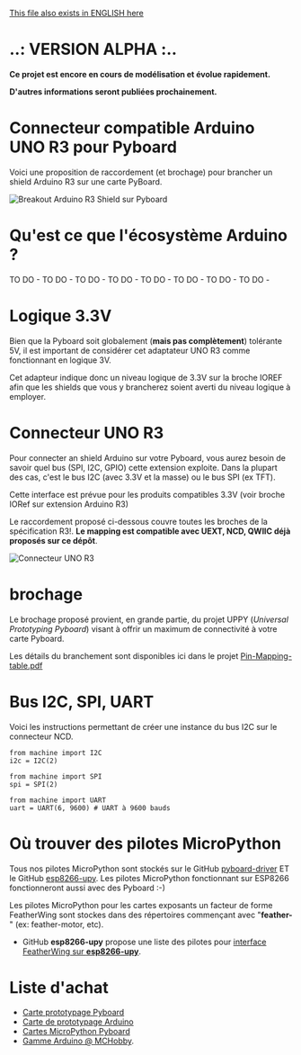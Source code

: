 [This file also exists in ENGLISH here](readme_ENG.md)

# ..: VERSION ALPHA :..
__Ce projet est encore en cours de modélisation et évolue rapidement.__

__D'autres informations seront publiées prochainement.__

# Connecteur compatible Arduino UNO R3 pour Pyboard

Voici une proposition de raccordement (et brochage) pour brancher un shield Arduino R3 sur une carte PyBoard.

![Breakout Arduino R3 Shield sur Pyboard](docs/_static/Uno-R3-Pyboard-breakout.jpg)

# Qu'est ce que l'écosystème Arduino ?

TO DO - TO DO - TO DO - TO DO - TO DO - TO DO - TO DO - TO DO -

# Logique 3.3V

Bien que la Pyboard soit globalement (__mais pas complètement__) tolérante 5V, il est important de considérer cet adaptateur UNO R3 comme fonctionnant en logique 3V.

Cet adapteur indique donc un niveau logique de 3.3V sur la broche IOREF afin que les shields que vous y brancherez soient averti du niveau logique à employer.

# Connecteur UNO R3
Pour connecter an shield Arduino sur votre Pyboard, vous aurez besoin de savoir quel bus (SPI, I2C, GPIO) cette extension exploite. Dans la plupart des cas, c'est le bus I2C (avec 3.3V et la masse) ou le bus SPI (ex TFT).

Cette interface est prévue pour les produits compatibles 3.3V (voir broche IORef sur extension Arduino R3)

Le raccordement proposé ci-dessous couvre toutes les broches de la spécification R3!. __Le mapping est compatible avec UEXT, NCD, QWIIC déjà proposés sur ce dépôt__.

![Connecteur UNO R3](doc/arduino/Shield_Pinout.png)


# brochage
Le brochage proposé provient, en grande partie, du projet UPPY (_Universal Prototyping Pyboard_) visant à offrir un maximum de connectivité à votre carte Pyboard.

Les détails du branchement sont disponibles ici dans le projet [Pin-Mapping-table.pdf](../UPPY/docs/Pin-Mapping-table.pdf)


# Bus I2C, SPI, UART
Voici les instructions permettant de créer une instance du bus I2C sur le connecteur NCD.

```
from machine import I2C
i2c = I2C(2)

from machine import SPI
spi = SPI(2)

from machine import UART
uart = UART(6, 9600) # UART à 9600 bauds
```

# Où trouver des pilotes MicroPython

Tous nos pilotes MicroPython sont stockés sur le GitHub [pyboard-driver](https://github.com/mchobby/pyboard-driver) ET le GitHub [esp8266-upy](https://github.com/mchobby/esp8266-upy). Les pilotes MicroPython fonctionnant sur ESP8266 fonctionneront aussi avec des Pyboard :-)

Les pilotes MicroPython pour les cartes exposants un facteur de forme FeatherWing sont stockes dans des répertoires commençant avec "__feather-__" (ex: feather-motor, etc).

* GitHub __esp8266-upy__ propose une liste des pilotes pour [interface FeatherWing sur __esp8266-upy__](https://github.com/mchobby/esp8266-upy/blob/master/docs/indexes/drv_by_intf_FEATHERWING.md).

# Liste d'achat
* [Carte prototypage Pyboard](https://shop.mchobby.be/fr/micropython/598-plaque-de-prototypage-pour-pyboard-3232100005983.html)
* [Carte de prototypage Arduino](https://shop.mchobby.be/fr/shields/12-shield-de-prototypage-pour-arduino-3232100000124-adafruit.html)
* [Cartes MicroPython Pyboard](https://shop.mchobby.be/fr/56-micropython)
* [Gamme Arduino @ MCHobby](https://shop.mchobby.be/fr/5-arduino).
